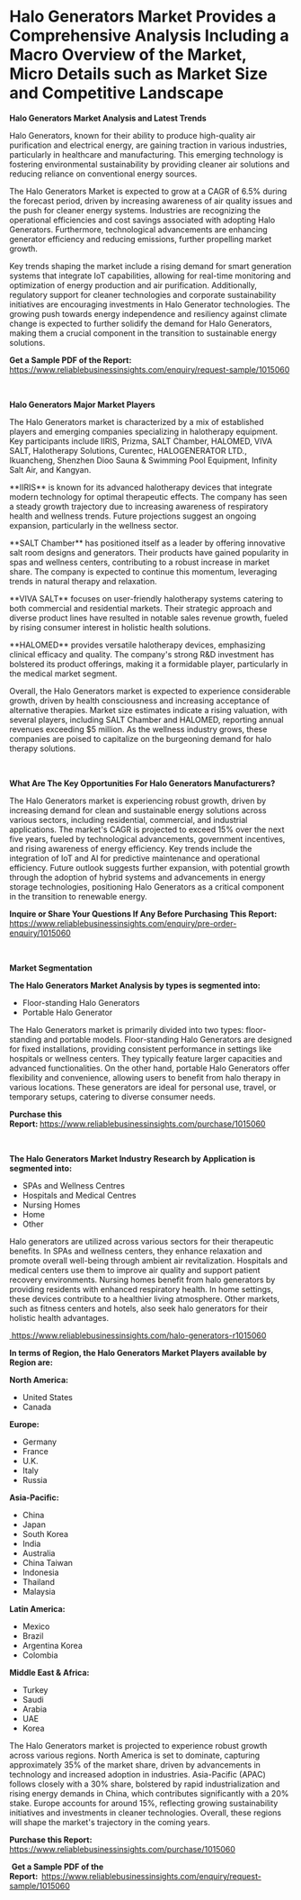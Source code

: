 <p><h1>Halo Generators Market Provides a Comprehensive Analysis Including a Macro Overview of the Market, Micro Details such as Market Size and Competitive Landscape</h1></p><p><strong>Halo Generators Market Analysis and Latest Trends</strong></p>
<p><p>Halo Generators, known for their ability to produce high-quality air purification and electrical energy, are gaining traction in various industries, particularly in healthcare and manufacturing. This emerging technology is fostering environmental sustainability by providing cleaner air solutions and reducing reliance on conventional energy sources.</p><p>The Halo Generators Market is expected to grow at a CAGR of 6.5% during the forecast period, driven by increasing awareness of air quality issues and the push for cleaner energy systems. Industries are recognizing the operational efficiencies and cost savings associated with adopting Halo Generators. Furthermore, technological advancements are enhancing generator efficiency and reducing emissions, further propelling market growth.</p><p>Key trends shaping the market include a rising demand for smart generation systems that integrate IoT capabilities, allowing for real-time monitoring and optimization of energy production and air purification. Additionally, regulatory support for cleaner technologies and corporate sustainability initiatives are encouraging investments in Halo Generator technologies. The growing push towards energy independence and resiliency against climate change is expected to further solidify the demand for Halo Generators, making them a crucial component in the transition to sustainable energy solutions.</p></p>
<p><strong>Get a Sample PDF of the Report:&nbsp;</strong> <a href="https://www.reliablebusinessinsights.com/enquiry/request-sample/1015060?utm_campaign=2315&utm_medium=2&utm_source=Github&utm_content=ia&utm_term=16042025&utm_id=halo-generators">https://www.reliablebusinessinsights.com/enquiry/request-sample/1015060</a></p>
<p>&nbsp;</p>
<p><strong>Halo Generators Major Market Players</strong></p>
<p><p>The Halo Generators market is characterized by a mix of established players and emerging companies specializing in halotherapy equipment. Key participants include IIRIS, Prizma, SALT Chamber, HALOMED, VIVA SALT, Halotherapy Solutions, Curentec, HALOGENERATOR LTD., Ikuancheng, Shenzhen Dioo Sauna & Swimming Pool Equipment, Infinity Salt Air, and Kangyan.</p><p>**IIRIS** is known for its advanced halotherapy devices that integrate modern technology for optimal therapeutic effects. The company has seen a steady growth trajectory due to increasing awareness of respiratory health and wellness trends. Future projections suggest an ongoing expansion, particularly in the wellness sector.</p><p>**SALT Chamber** has positioned itself as a leader by offering innovative salt room designs and generators. Their products have gained popularity in spas and wellness centers, contributing to a robust increase in market share. The company is expected to continue this momentum, leveraging trends in natural therapy and relaxation.</p><p>**VIVA SALT** focuses on user-friendly halotherapy systems catering to both commercial and residential markets. Their strategic approach and diverse product lines have resulted in notable sales revenue growth, fueled by rising consumer interest in holistic health solutions.</p><p>**HALOMED** provides versatile halotherapy devices, emphasizing clinical efficacy and quality. The company's strong R&D investment has bolstered its product offerings, making it a formidable player, particularly in the medical market segment.</p><p>Overall, the Halo Generators market is expected to experience considerable growth, driven by health consciousness and increasing acceptance of alternative therapies. Market size estimates indicate a rising valuation, with several players, including SALT Chamber and HALOMED, reporting annual revenues exceeding $5 million. As the wellness industry grows, these companies are poised to capitalize on the burgeoning demand for halo therapy solutions.</p></p>
<p>&nbsp;</p>
<p><strong>What Are The Key Opportunities For Halo Generators Manufacturers?</strong></p>
<p><p>The Halo Generators market is experiencing robust growth, driven by increasing demand for clean and sustainable energy solutions across various sectors, including residential, commercial, and industrial applications. The market's CAGR is projected to exceed 15% over the next five years, fueled by technological advancements, government incentives, and rising awareness of energy efficiency. Key trends include the integration of IoT and AI for predictive maintenance and operational efficiency. Future outlook suggests further expansion, with potential growth through the adoption of hybrid systems and advancements in energy storage technologies, positioning Halo Generators as a critical component in the transition to renewable energy.</p></p>
<p><strong>Inquire or Share Your Questions If Any Before Purchasing This Report:</strong> <a href="https://www.reliablebusinessinsights.com/enquiry/pre-order-enquiry/1015060?utm_campaign=2315&utm_medium=2&utm_source=Github&utm_content=ia&utm_term=16042025&utm_id=halo-generators">https://www.reliablebusinessinsights.com/enquiry/pre-order-enquiry/1015060</a></p>
<p>&nbsp;</p>
<p><strong>Market Segmentation</strong></p>
<p><strong>The Halo Generators Market Analysis by types is segmented into:</strong></p>
<p><ul><li>Floor-standing Halo Generators</li><li>Portable Halo Generator</li></ul></p>
<p><p>The Halo Generators market is primarily divided into two types: floor-standing and portable models. Floor-standing Halo Generators are designed for fixed installations, providing consistent performance in settings like hospitals or wellness centers. They typically feature larger capacities and advanced functionalities. On the other hand, portable Halo Generators offer flexibility and convenience, allowing users to benefit from halo therapy in various locations. These generators are ideal for personal use, travel, or temporary setups, catering to diverse consumer needs.</p></p>
<p><strong>Purchase this Report:&nbsp;</strong><a href="https://www.reliablebusinessinsights.com/purchase/1015060?utm_campaign=2315&utm_medium=2&utm_source=Github&utm_content=ia&utm_term=16042025&utm_id=halo-generators">https://www.reliablebusinessinsights.com/purchase/1015060</a></p>
<p>&nbsp;</p>
<p><strong>The Halo Generators Market Industry Research by Application is segmented into:</strong></p>
<p><ul><li>SPAs and Wellness Centres</li><li>Hospitals and Medical Centres</li><li>Nursing Homes</li><li>Home</li><li>Other</li></ul></p>
<p><p>Halo generators are utilized across various sectors for their therapeutic benefits. In SPAs and wellness centers, they enhance relaxation and promote overall well-being through ambient air revitalization. Hospitals and medical centers use them to improve air quality and support patient recovery environments. Nursing homes benefit from halo generators by providing residents with enhanced respiratory health. In home settings, these devices contribute to a healthier living atmosphere. Other markets, such as fitness centers and hotels, also seek halo generators for their holistic health advantages.</p></p>
<p><a href="https://www.reliablebusinessinsights.com/halo-generators-r1015060?utm_campaign=2315&utm_medium=2&utm_source=Github&utm_content=ia&utm_term=16042025&utm_id=halo-generators">&nbsp;https://www.reliablebusinessinsights.com/halo-generators-r1015060</a></p>
<p><strong>In terms of Region, the Halo Generators Market Players available by Region are:</strong></p>
<p>
    <p> <strong> North America: </strong>
        <ul>
            <li>United States</li>
            <li>Canada</li>
        </ul>
        </p> 
    <p> <strong> Europe: </strong>
        <ul>
            <li>Germany</li>
            <li>France</li>
            <li>U.K.</li>
            <li>Italy</li>
            <li>Russia</li>
        </ul>
        </p> 
    <p> <strong> Asia-Pacific: </strong>
        <ul>
            <li>China</li>
            <li>Japan</li>
            <li>South Korea</li>
            <li>India</li>
            <li>Australia</li>
            <li>China Taiwan</li>
            <li>Indonesia</li>
            <li>Thailand</li>
            <li>Malaysia</li>
        </ul>
        </p> 
    <p> <strong> Latin America: </strong>
        <ul>
            <li>Mexico</li>
            <li>Brazil</li>
            <li>Argentina Korea</li>
            <li>Colombia</li>
        </ul>
        </p> 
    <p> <strong> Middle East & Africa: </strong>
        <ul>
            <li>Turkey</li>
            <li>Saudi</li>
            <li>Arabia</li>
            <li>UAE</li>
            <li>Korea</li>
        </ul>
    </p>
    </p>
<p><p>The Halo Generators market is projected to experience robust growth across various regions. North America is set to dominate, capturing approximately 35% of the market share, driven by advancements in technology and increased adoption in industries. Asia-Pacific (APAC) follows closely with a 30% share, bolstered by rapid industrialization and rising energy demands in China, which contributes significantly with a 20% stake. Europe accounts for around 15%, reflecting growing sustainability initiatives and investments in cleaner technologies. Overall, these regions will shape the market's trajectory in the coming years.</p></p>
<p><strong>Purchase this Report: </strong><a href="https://www.reliablebusinessinsights.com/purchase/1015060?utm_campaign=2315&utm_medium=2&utm_source=Github&utm_content=ia&utm_term=16042025&utm_id=halo-generators">https://www.reliablebusinessinsights.com/purchase/1015060</a></p>
<p>&nbsp;<strong>Get a Sample PDF of the Report:&nbsp;&nbsp;</strong><a href="https://www.reliablebusinessinsights.com/enquiry/request-sample/1015060?utm_campaign=2315&utm_medium=2&utm_source=Github&utm_content=ia&utm_term=16042025&utm_id=halo-generators">https://www.reliablebusinessinsights.com/enquiry/request-sample/1015060</a></p>
<p><strong></strong></p>
<p><p></p><p></p><p></p></p>